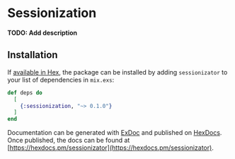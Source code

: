 # Sessionization

**TODO: Add description**

## Installation

If [available in Hex](https://hex.pm/docs/publish), the package can be installed
by adding `sessionizator` to your list of dependencies in `mix.exs`:

```elixir
def deps do
  [
    {:sessionization, "~> 0.1.0"}
  ]
end
```

Documentation can be generated with [ExDoc](https://github.com/elixir-lang/ex_doc)
and published on [HexDocs](https://hexdocs.pm). Once published, the docs can
be found at [https://hexdocs.pm/sessionizator](https://hexdocs.pm/sessionizator).
